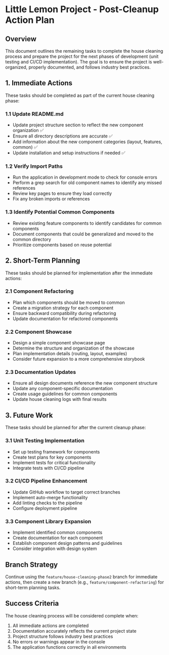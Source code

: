 # Little Lemon Project - Post-Cleanup Action Plan

## Overview

This document outlines the remaining tasks to complete the house cleaning process and prepare the project for the next phases of development (unit testing and CI/CD implementation). The goal is to ensure the project is well-organized, properly documented, and follows industry best practices.

## 1. Immediate Actions

These tasks should be completed as part of the current house cleaning phase:

### 1.1 Update README.md

- Update project structure section to reflect the new component organization ✅
- Ensure all directory descriptions are accurate ✅
- Add information about the new component categories (layout, features, common) ✅
- Update installation and setup instructions if needed ✅

### 1.2 Verify Import Paths

- Run the application in development mode to check for console errors
- Perform a grep search for old component names to identify any missed references
- Review key pages to ensure they load correctly
- Fix any broken imports or references

### 1.3 Identify Potential Common Components

- Review existing feature components to identify candidates for common components
- Document components that could be generalized and moved to the common directory
- Prioritize components based on reuse potential

## 2. Short-Term Planning

These tasks should be planned for implementation after the immediate actions:

### 2.1 Component Refactoring

- Plan which components should be moved to common
- Create a migration strategy for each component
- Ensure backward compatibility during refactoring
- Update documentation for refactored components

### 2.2 Component Showcase

- Design a simple component showcase page
- Determine the structure and organization of the showcase
- Plan implementation details (routing, layout, examples)
- Consider future expansion to a more comprehensive storybook

### 2.3 Documentation Updates

- Ensure all design documents reference the new component structure
- Update any component-specific documentation
- Create usage guidelines for common components
- Update house cleaning logs with final results

## 3. Future Work

These tasks should be planned for after the current cleanup phase:

### 3.1 Unit Testing Implementation

- Set up testing framework for components
- Create test plans for key components
- Implement tests for critical functionality
- Integrate tests with CI/CD pipeline

### 3.2 CI/CD Pipeline Enhancement

- Update GitHub workflow to target correct branches
- Implement auto-merge functionality
- Add linting checks to the pipeline
- Configure deployment pipeline

### 3.3 Component Library Expansion

- Implement identified common components
- Create documentation for each component
- Establish component design patterns and guidelines
- Consider integration with design system

## Branch Strategy

Continue using the `feature/house-cleaning-phase2` branch for immediate actions, then create a new branch (e.g., `feature/component-refactoring`) for short-term planning tasks.

## Success Criteria

The house cleaning process will be considered complete when:

1. All immediate actions are completed
2. Documentation accurately reflects the current project state
3. Project structure follows industry best practices
4. No errors or warnings appear in the console
5. The application functions correctly in all environments
